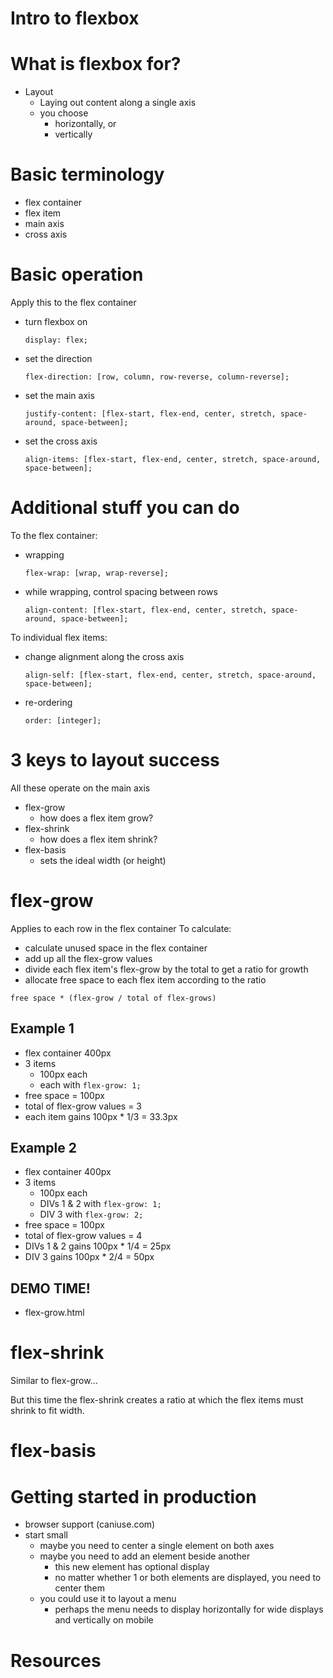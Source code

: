 # Intro to flexbox

# What is flexbox for?
* Layout
	* Laying out content along a single axis
	* you choose
		* horizontally, or
		* vertically

# Basic terminology
* flex container
* flex item
* main axis
* cross axis

# Basic operation
Apply this to the flex container
* turn flexbox on
	```
	display: flex;
	```
* set the direction
	```
	flex-direction: [row, column, row-reverse, column-reverse];
	```
* set the main axis
	```
	justify-content: [flex-start, flex-end, center, stretch, space-around, space-between];
	```
* set the cross axis
	```
	align-items: [flex-start, flex-end, center, stretch, space-around, space-between];
	```

# Additional stuff you can do
To the flex container:
* wrapping
	```
	flex-wrap: [wrap, wrap-reverse];
	```
* while wrapping, control spacing between rows 
	```
	align-content: [flex-start, flex-end, center, stretch, space-around, space-between]; 
	```

To individual flex items:
* change alignment along the cross axis
	```
	align-self: [flex-start, flex-end, center, stretch, space-around, space-between];
	```
* re-ordering
	```
	order: [integer];
	```

# 3 keys to layout success
All these operate on the main axis
* flex-grow
	* how does a flex item grow?
* flex-shrink
	* how does a flex item shrink?
* flex-basis
	* sets the ideal width (or height)

# flex-grow
Applies to each row in the flex container
To calculate:
* calculate unused space in the flex container
* add up all the flex-grow values
* divide each flex item's flex-grow by the total to get a ratio for growth
* allocate free space to each flex item according to the ratio

```
free space * (flex-grow / total of flex-grows)
```
## Example 1
* flex container 400px
* 3 items 
	* 100px each
	* each with ```flex-grow: 1;```
* free space = 100px
* total of flex-grow values = 3
* each item gains 100px * 1/3 = 33.3px

## Example 2
* flex container 400px
* 3 items 
	* 100px each
	* DIVs 1 & 2 with ```flex-grow: 1;```
	* DIV 3 with ```flex-grow: 2;```
* free space = 100px
* total of flex-grow values = 4
* DIVs 1 & 2 gains 100px * 1/4 = 25px
* DIV 3 gains 100px * 2/4 = 50px

## DEMO TIME!
* flex-grow.html

# flex-shrink
Similar to flex-grow...

But this time the flex-shrink creates a ratio at which the flex items must shrink to fit width.

# flex-basis

# Getting started in production
* browser support (caniuse.com)
* start small
	* maybe you need to center a single element on both axes
	* maybe you need to add an element beside another 
		* this new element has optional display
		* no matter whether 1 or both elements are displayed, you need to center them
	* you could use it to layout a menu
		* perhaps the menu needs to display horizontally for wide displays and vertically on mobile

# Resources